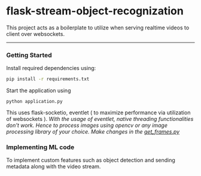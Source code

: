 # flask-stream-object-recognization

This project acts as a boilerplate to utilize when serving realtime videos to client over websockets.

---

### Getting Started

Install required dependencies using:

```bash
pip install -r requirements.txt
```

Start the application using

```git
python application.py
```

This uses flask-socketio, eventlet ( to maximize performance via utilization of websockets ).
_With the usage of eventlet, native threading functionalities don't work. Hence to process images using opencv or any image processing library of your choice. Make changes in the [get_frames.py](./get_frames.py)_

### Implementing ML code
To implement custom features such as object detection and sending metadata along with the video stream.
